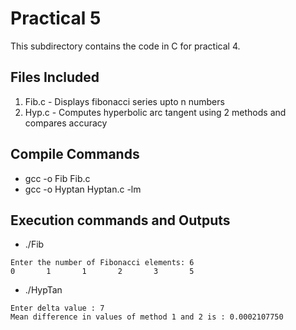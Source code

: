 # Practical 5

This subdirectory contains the code in C for practical 4.

## Files Included
1. Fib.c  - Displays fibonacci series upto n numbers
2. Hyp.c -  Computes hyperbolic arc tangent using 2 methods and compares accuracy

## Compile Commands

* gcc -o Fib Fib.c
* gcc -o Hyptan Hyptan.c -lm

## Execution commands and Outputs

* ./Fib

```
Enter the number of Fibonacci elements: 6
0       1       1       2       3       5 
```

* ./HypTan

```
Enter delta value : 7
Mean difference in values of method 1 and 2 is : 0.0002107750
```

